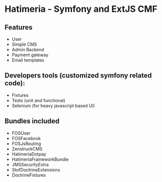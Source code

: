# Hatimeria - Symfony and ExtJS CMF

## Features 

* User
* Simple CMS
* Admin Backend
* Payment gateway
* Email templates

## Developers tools (customized symfony related code):

* Fixtures
* Tests (unit and functional)
* Selenium (for heavy javascript based UI)

## Bundles included

* FOSUser
* FOSFacebook
* FOSJsRouting
* ZenstruckCMS
* HatimeriaDotpay
* HatimeriaFrameworkBundle
* JMSSecurityExtra
* StofDoctrineExtensions
* DoctrineFixtures